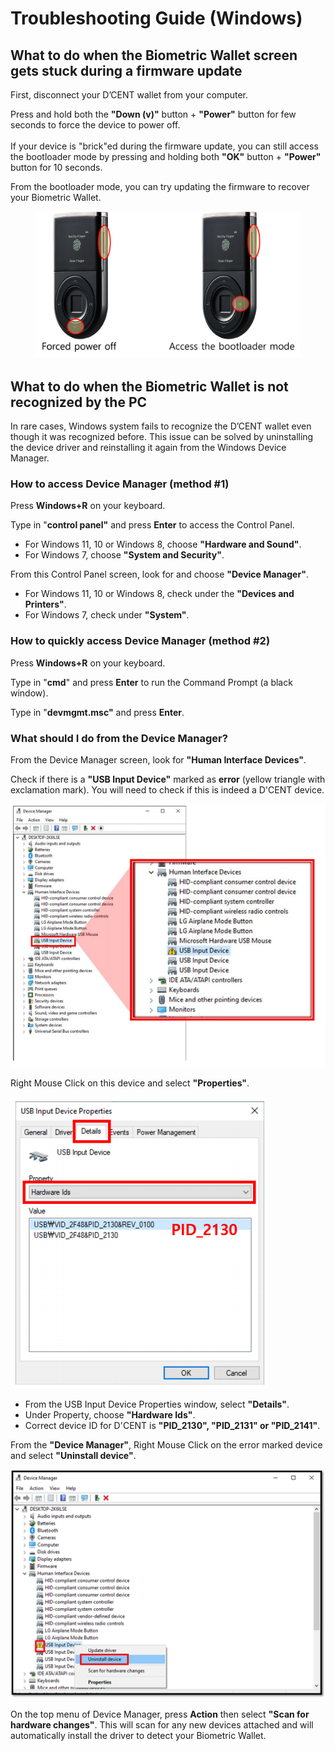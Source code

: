 # Troubleshooting Guide (Windows)

## **What to do when the Biometric Wallet screen gets stuck during a firmware update**

First, disconnect your D’CENT wallet from your computer.&#x20;

Press and hold both the **"Down (v)"** button + **"Power"** button for few seconds to force the device to power off.\
\
If your device is "brick"ed during the firmware update, you can still access the bootloader mode by pressing and holding both **"OK"** button + **"Power"** button for 10 seconds.&#x20;

From the bootloader mode, you can try updating the firmware to recover your Biometric Wallet.

<figure><img src="../../.gitbook/assets/트러블슈팅-eng.png" alt=""><figcaption></figcaption></figure>

## What to do when the Biometric Wallet is not recognized by the PC

In rare cases, Windows system fails to recognize the D’CENT wallet even though it was recognized before. This issue can be solved by uninstalling the device driver and reinstalling it again from the Windows Device Manager.

### How to access Device Manager (method #1)

Press **Windows+R** on your keyboard.

Type in "**control panel"** and press **Enter** to access the Control Panel.&#x20;

* For Windows 11, 10 or Windows 8, choose **"Hardware and Sound"**.
* For Windows 7, choose **"System and Security"**.

From this Control Panel screen, look for and choose **"Device Manager"**.

* For Windows 11, 10 or Windows 8, check under the **"Devices and Printers"**.
* For Windows 7, check under **"System"**.

### How to quickly access Device Manager (method #2)

Press **Windows+R** on your keyboard.

Type in "**cmd**" and press **Enter** to run the Command Prompt (a black window).

Type in "**devmgmt.msc"** and press **Enter**.

### What should I do from the Device Manager?

From the Device Manager screen, look for **"Human Interface Devices"**.

Check if there is a **"USB Input Device"** marked as **error** (yellow triangle with exclamation mark). You will need to check if this is indeed a D'CENT device.

<div align="left"><img src="../../.gitbook/assets/image (143).png" alt=""></div>

Right Mouse Click on this device and select **"Properties"**.

<div align="left"><img src="../../.gitbook/assets/image (39).png" alt=""></div>

* From the USB Input Device Properties window, select **"Details"**.
* Under Property, choose **"Hardware Ids"**.
* Correct device ID for D'CENT is **"PID\_2130", "PID\_2131" or "PID\_2141"**.

From the **"Device Manager"**, Right Mouse Click on the error marked device and select **"Uninstall device"**.

![](../../.gitbook/assets/troubleshooot_remove-error-device.png)

On the top menu of Device Manager, press **Action** then select **"Scan for hardware changes"**. This will scan for any new devices attached and will automatically install the driver to detect your Biometric Wallet.
